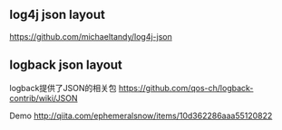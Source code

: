 

## log4j json layout



https://github.com/michaeltandy/log4j-json


## logback json layout

logback提供了JSON的相关包
https://github.com/qos-ch/logback-contrib/wiki/JSON

Demo
http://qiita.com/ephemeralsnow/items/10d362286aaa55120822
